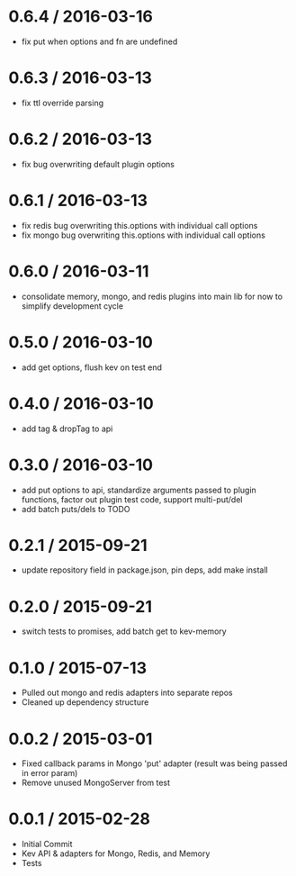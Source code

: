 
0.6.4 / 2016-03-16
==================

  * fix put when options and fn are undefined

0.6.3 / 2016-03-13
==================

  * fix ttl override parsing

0.6.2 / 2016-03-13
==================

  * fix bug overwriting default plugin options

0.6.1 / 2016-03-13
==================

  * fix redis bug overwriting this.options with individual call options
  * fix mongo bug overwriting this.options with individual call options

0.6.0 / 2016-03-11
==================

  * consolidate memory, mongo, and redis plugins into main lib for now to simplify development cycle

0.5.0 / 2016-03-10
==================

  * add get options, flush kev on test end

0.4.0 / 2016-03-10
==================

  * add tag & dropTag to api

0.3.0 / 2016-03-10
==================

  * add put options to api, standardize arguments passed to plugin functions, factor out plugin test code, support multi-put/del
  * add batch puts/dels to TODO

0.2.1 / 2015-09-21
==================

  * update repository field in package.json, pin deps, add make install

0.2.0 / 2015-09-21
==================

  * switch tests to promises, add batch get to kev-memory

0.1.0 / 2015-07-13
==================
  * Pulled out mongo and redis adapters into separate repos
  * Cleaned up dependency structure

0.0.2 / 2015-03-01
==================

  * Fixed callback params in Mongo 'put' adapter (result was being passed in error param)
  * Remove unused MongoServer from test

0.0.1 / 2015-02-28
==================
 * Initial Commit
 * Kev API & adapters for Mongo, Redis, and Memory
 * Tests
